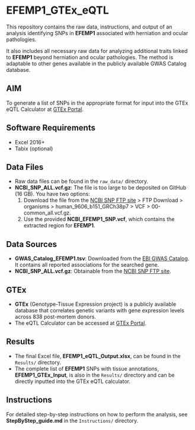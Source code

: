 # EFEMP1_GTEx_eQTL

This repository contains the raw data, instructions, and output of an analysis identifying SNPs in **EFEMP1** associated with herniation and ocular pathologies.

It also includes all necessary raw data for analyzing additional traits linked to **EFEMP1** beyond herniation and ocular pathologies. The method is adaptable to other genes available in the publicly available GWAS Catalog database.

## AIM
To generate a list of SNPs in the appropriate format for input into the GTEx eQTL Calculator at [GTEx Portal](https://gtexportal.org/home/testyourown).

## Software Requirements
- Excel 2016+
- Tabix (optional)

## Data Files
- Raw data files can be found in the `raw_data/` directory.
- **NCBI_SNP_ALL.vcf.gz**: The file is too large to be deposited on GitHub (16 GB). You have two options:
  1. Download the file from the [NCBI SNP FTP site](https://www.ncbi.nlm.nih.gov/snp/) > FTP Download > organisms > human_9606_b151_GRCh38p7 > VCF > 00-common_all.vcf.gz.
  2. Use the provided **NCBI_EFEMP1_SNP.vcf**, which contains the extracted region for **EFEMP1**.

## Data Sources
- **GWAS_Catalog_EFEMP1.tsv**: Downloaded from the [EBI GWAS Catalog](https://www.ebi.ac.uk/gwas/). It contains all reported associations for the searched gene.
- **NCBI_SNP_ALL.vcf.gz**: Obtainable from the [NCBI SNP FTP site](https://www.ncbi.nlm.nih.gov/snp/).

## GTEx
- **GTEx** (Genotype-Tissue Expression project) is a publicly available database that correlates genetic variants with gene expression levels across 838 post-mortem donors.
- The eQTL Calculator can be accessed at [GTEx Portal](https://gtexportal.org/home/testyourown).

## Results
- The final Excel file, **EFEMP1_eQTL_Output.xlsx**, can be found in the `Results/` directory.
- The complete list of **EFEMP1** SNPs with tissue annotations, **EFEMP1_GTEx_Input**, is also in the `Results/` directory and can be directly inputted into the GTEx eQTL calculator.

## Instructions
For detailed step-by-step instructions on how to perform the analysis, see **StepByStep_guide.md** in the `Instructions/` directory.
